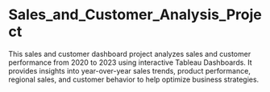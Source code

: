 # Sales_and_Customer_Analysis_Project
This sales and customer dashboard project analyzes sales and customer performance from 2020 to 2023 using interactive Tableau Dashboards. It provides insights into year-over-year sales trends, product performance, regional sales, and customer behavior to help optimize business strategies.
